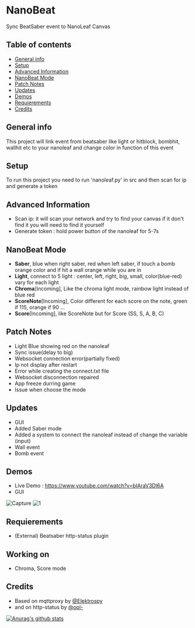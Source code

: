 # NanoBeat
Sync BeatSaber event to NanoLeaf Canvas

## Table of contents
* [General info](#general-info)
* [Setup](#setup)
* [Advanced Information](#advanced-information)
* [NanoBeat Mode](#nanobeat-mode)
* [Patch Notes](#patch-notes)
* [Updates](#updates)
* [Demos](#demos)
* [Requierements](#requierements)
* [Credits](#credits)

## General info
This project will link event from beatsaber like light or hitblock, bombhit, wallhit etc to your nanoleaf and change color in function of this event
	
## Setup
To run this project you need to run 'nanoleaf.py' in src
and then scan for ip and generate a token

## Advanced Information
* Scan ip: it will scan your network and try to find your canvas if it don't find it you will need to find it yourself
* Generate token : hold power button of the nanoleaf for 5-7s 

## NanoBeat Mode
* **Saber**, blue when right saber, red when left saber, if touch a bomb orange color and if hit a wall orange while you are in
* **Light**, connect to 5 light : center, left, right, big, small, color(blue-red) vary for each light
* **Chroma**[Incoming], Like the chroma light mode, rainbow light instead of blue red
* **ScoreNote**[Incoming], Color different for each score on the note, green if 115, orange if 90 ...
* **Score**[Incoming], like ScoreNote but for Score (SS, S, A, B, C)

## Patch Notes
* Light Blue showing red on the nanoleaf
* Sync issue(delay to big)
* Websocket connection error(partially fixed)
* Ip not display after restart
* Error while creating the connect.txt file
* Websocket disconnection repaired
* App freeze durring game
* Issue when choose the mode

## Updates
* GUI
* Added Saber mode
* Added a system to connect the nanoleaf instead of change the variable (input)
* Wall event
* Bomb event

## Demos
* Live Demo : https://www.youtube.com/watch?v=bIAraV3Dl6A
* GUI

![Capture](https://user-images.githubusercontent.com/64601123/97317710-62051680-186b-11eb-94fa-71959c201643.PNG)
![1](https://user-images.githubusercontent.com/64601123/97317802-7812d700-186b-11eb-88a5-698e0a83cd97.PNG)

## Requierements 
* (External) Beatsaber http-status plugin

## Working on
* Chroma, Score mode

## Credits
* Based on mqttproxy by [@Elektrospy](https://github.com/Elektrospy/BeatSaberMqttProxy)
* and on http-status by [@opl-](https://github.com/opl-/beatsaber-http-status)

[![Anurag's github stats](https://github-readme-stats.vercel.app/api?username=notblue-dev)](https://github.com/anuraghazra/github-readme-stats)
